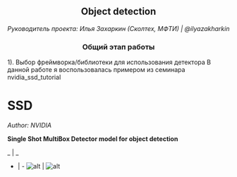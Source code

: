 <h2 style="text-align: center;"><b>Object detection</b></h2>
<p style="text-align: center;"><i>Руководитель проекта: Илья Захаркин (Сколтех, МФТИ) | @ilyazakharkin</i></p>
<h3 style="text-align: center;"><b>Общий этап работы</b></h3>
1). Выбор фреймворка/библиотеки для использования детектора
В данной работе я воспользовалась примером из семинара nvidia_ssd_tutorial

# SSD

*Author: NVIDIA*

**Single Shot MultiBox Detector model for object detection**

_ | _
- | -
![alt](https://pytorch.org/assets/images/ssd_diagram.png) | ![alt](https://pytorch.org/assets/images/ssd.png)
